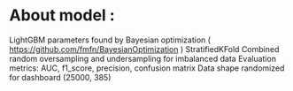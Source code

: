 # About model :
LightGBM parameters found by Bayesian optimization ( https://github.com/fmfn/BayesianOptimization )
StratifiedKFold
Combined random oversampling and undersampling for imbalanced data
Evaluation metrics: AUC, f1_score, precision, confusion matrix
Data shape randomized for dashboard (25000, 385)